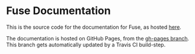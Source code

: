# Fuse Documentation

This is the source code for the documentation for Fuse, as hosted [here](https://fuse-open.github.io/docs).

The documentation is hosted on GitHub Pages, from the [gh-pages branch](https://github.com/fuse-open/docs/tree/gh-pages). This branch gets automatically updated by a Travis CI build-step.
